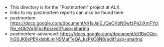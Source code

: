 * This directory is for the "Postmortem" project at ALX.
* links to my postmortem reports can also be found here
* postmortem: https://docs.google.com/document/d/1sJaiE_IQeCKbN5wfzPe2iXmFYclNe_eOktVqSFpcKps/edit?usp=sharing
* postmortem-advanced: https://docs.google.com/document/d/1BsOQq-Ih20JK6xPEKxlsbILmjNSMafTeQA_kzPkC8N8/edit?usp=sharing
